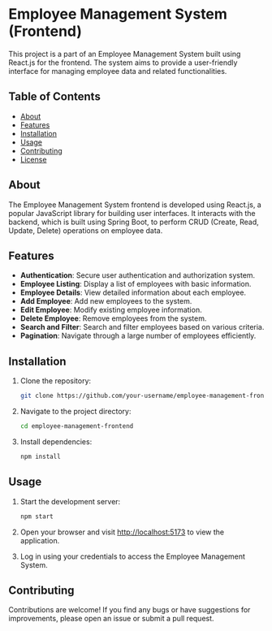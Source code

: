 # Employee Management System (Frontend)

This project is a part of an Employee Management System built using React.js for the frontend. The system aims to provide a user-friendly interface for managing employee data and related functionalities.

## Table of Contents

- [About](#about)
- [Features](#features)
- [Installation](#installation)
- [Usage](#usage)
- [Contributing](#contributing)
- [License](#license)

## About

The Employee Management System frontend is developed using React.js, a popular JavaScript library for building user interfaces. It interacts with the backend, which is built using Spring Boot, to perform CRUD (Create, Read, Update, Delete) operations on employee data.

## Features

- **Authentication**: Secure user authentication and authorization system.
- **Employee Listing**: Display a list of employees with basic information.
- **Employee Details**: View detailed information about each employee.
- **Add Employee**: Add new employees to the system.
- **Edit Employee**: Modify existing employee information.
- **Delete Employee**: Remove employees from the system.
- **Search and Filter**: Search and filter employees based on various criteria.
- **Pagination**: Navigate through a large number of employees efficiently.

## Installation

1. Clone the repository:

    ```bash
    git clone https://github.com/your-username/employee-management-frontend.git
    ```

2. Navigate to the project directory:

    ```bash
    cd employee-management-frontend
    ```

3. Install dependencies:

    ```bash
    npm install
    ```

## Usage

1. Start the development server:

    ```bash
    npm start
    ```

2. Open your browser and visit [http://localhost:5173](http://localhost:5173) to view the application.

3. Log in using your credentials to access the Employee Management System.

## Contributing

Contributions are welcome! If you find any bugs or have suggestions for improvements, please open an issue or submit a pull request.

